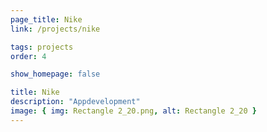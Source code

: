 ```yaml
---
page_title: Nike
link: /projects/nike

tags: projects
order: 4

show_homepage: false

title: Nike
description: "Appdevelopment"
image: { img: Rectangle 2_20.png, alt: Rectangle 2_20 }
---
```

